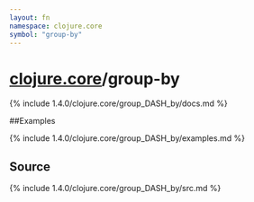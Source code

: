 ```yaml
---
layout: fn
namespace: clojure.core
symbol: "group-by"
---
```


# [clojure.core](../)/group-by

{% include 1.4.0/clojure.core/group_DASH_by/docs.md %}

##Examples

{% include 1.4.0/clojure.core/group_DASH_by/examples.md %}
## Source
{% include 1.4.0/clojure.core/group_DASH_by/src.md %}

